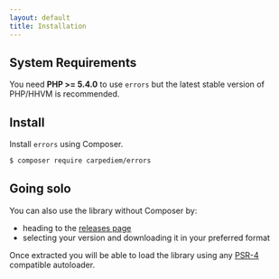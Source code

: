 ```yaml
---
layout: default
title: Installation
---
```


System Requirements
-------

You need **PHP >= 5.4.0** to use `errors` but the latest stable version of PHP/HHVM is recommended.

Install
-------

Install `errors` using Composer.

```bash
$ composer require carpediem/errors
```

Going solo
-------

You can also use the library without Composer by:

* heading to the [releases page](https://github.com/carpediem/errors/releases)
* selecting your version and downloading it in your preferred format

Once extracted you will be able to load the library using any [PSR-4][] compatible autoloader.

[PSR-4]: http://www.php-fig.org/psr/psr-4/
